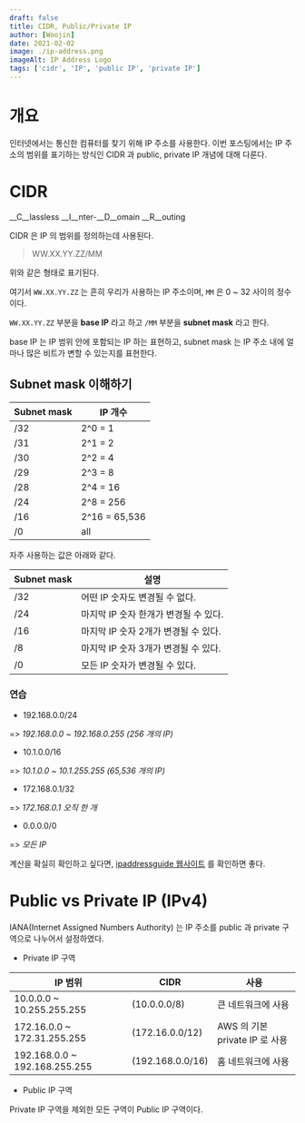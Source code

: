 ```yaml
---
draft: false
title: CIDR, Public/Private IP
author: [Woojin]
date: 2021-02-02
image: ./ip-address.png
imageAlt: IP Address Logo
tags: ['cidr', 'IP', 'public IP', 'private IP']
---
```


# 개요

인터넷에서는 통신한 컴퓨터를 찾기 위해 IP 주소를 사용한다.
이번 포스팅에서는 IP 주소의 범위를 표기하는 방식인 CIDR 과 public, private IP 개념에 대해 다룬다.

# CIDR

__C__lassless __I__nter-__D__omain __R__outing

CIDR 은 IP 의 범위를 정의하는데 사용된다.

> WW.XX.YY.ZZ/MM

위와 같은 형태로 표기된다.

여기서 `WW.XX.YY.ZZ` 는 흔히 우리가 사용하는 IP 주소이며, `MM` 은 0 ~ 32 사이의 정수이다.

`WW.XX.YY.ZZ` 부분을 __base IP__ 라고 하고 `/MM` 부분을 __subnet mask__ 라고 한다.

base IP 는 IP 범위 안에 포함되는 IP 하는 표현하고,
subnet mask 는 IP 주소 내에 얼마나 많은 비트가 변할 수 있는지를 표현한다.

## Subnet mask 이해하기

| Subnet mask | IP 개수 |
|-------|------|
|/32|2^0 = 1|
|/31|2^1 = 2|
|/30|2^2 = 4|
|/29|2^3 = 8|
|/28|2^4 = 16|
|/24|2^8 = 256|
|/16|2^16 = 65,536|
|/0|all|

자주 사용하는 값은 아래와 같다.

| Subnet mask | 설명 |
|-------|------|
|/32|어떤 IP 숫자도 변경될 수 없다.|
|/24|마지막 IP 숫자 한개가 변경될 수 있다.|
|/16|마지막 IP 숫자 2개가 변경될 수 있다.|
|/8|마지막 IP 숫자 3개가 변경될 수 있다.|
|/0|모든 IP 숫자가 변경될 수 있다.|

### 연습

- 192.168.0.0/24

=> _192.168.0.0 ~ 192.168.0.255 (256 개의 IP)_

- 10.1.0.0/16

=> _10.1.0.0 ~ 10.1.255.255 (65,536 개의 IP)_

- 172.168.0.1/32

=> _172.168.0.1 오직 한 개_

- 0.0.0.0/0

=> _모든 IP_

계산을 확실히 확인하고 싶다면, [ipaddressguide 웹사이트](https://www.ipaddressguide.com/cidr) 를 확인하면 좋다.

# Public vs Private IP (IPv4)

IANA(Internet Assigned Numbers Authority) 는 IP 주소를 public 과 private 구역으로
나누어서 설정하였다.

- Private IP 구역

| IP 범위 | CIDR | 사용 |
|------|-----|-----|
| 10.0.0.0 ~ 10.255.255.255 | (10.0.0.0/8) | 큰 네트워크에 사용 |
| 172.16.0.0 ~ 172.31.255.255 | (172.16.0.0/12) | AWS 의 기본 private IP 로 사용 |
| 192.168.0.0 ~ 192.168.255.255 | (192.168.0.0/16) | 홈 네트워크에 사용 |

- Public IP 구역

Private IP 구역을 제외한 모든 구역이 Public IP 구역이다.
